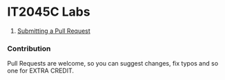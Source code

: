 # IT2045C Labs
1. [Submitting a Pull Request](Labs/1.Git/README.md)


### Contribution
Pull Requests are welcome, so you can suggest changes, fix typos and so one for EXTRA CREDIT.